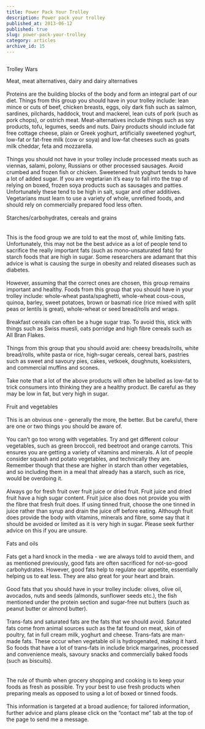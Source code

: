 ```yaml
---
title: Power Pack Your Trolley
description: Power pack your trolley
published_at: 2013-06-12
published: true
slug: power-pack-your-trolley
category: articles
archive_id: 15
---
```


<div><img src="/assets/images/articles/grocery.jpg" alt=""><p class="caption">Trolley Wars</p><span class="underLine">Meat, meat alternatives, dairy and dairy alternatives</span><br><br>
Proteins are the building blocks of the body and form an integral part of our diet.   Things from this group you should have in your trolley include: lean mince or cuts of beef, chicken breasts, eggs, oily dark fish such as salmon, sardines, pilchards, haddock, trout and mackerel, lean cuts of pork (such as pork chops), or ostrich meat.   Meat-alternatives include things such as soy products, tofu, legumes, seeds and nuts. Dairy products should include fat free cottage cheese, plain or Greek yoghurt, artificially sweetened yoghurt, low-fat or fat-free milk (cow or soya) and low-fat cheeses such as goats milk cheddar, feta and mozzarella.<br><br>
Things you should not have in your trolley include processed meats such as viennas, salami, polony, Russians or other processed sausages.   Avoid crumbed and frozen fish or chicken. Sweetened fruit yoghurt tends to have a lot of added sugar.   If you are vegetarian it’s easy to fall into the trap of relying on boxed, frozen soya products such as sausages and patties.   Unfortunately these tend to be high in salt, sugar and other additives.   Vegetarians must learn to use a variety of whole, unrefined foods, and should rely on commercially prepared food less often.  <br><br><span class="underLine">Starches/carbohydrates, cereals and grains</span><br><br><br>
This is the food group we are told to eat the most of, while limiting fats.   Unfortunately, this may not be the best advice as a lot of people tend to sacrifice the really important fats (such as mono-unsaturated fats) for starch foods that are high in sugar.   Some researchers are adamant that this advice is what is causing the surge in obesity and related diseases such as diabetes.  <br><br>
However, assuming that the correct ones are chosen, this group remains important and healthy.   Foods from this group that you should have in your trolley include: whole-wheat pasta/spaghetti, whole-wheat cous-cous, quinoa, barley, sweet potatoes, brown or basmati rice (rice mixed with split peas or lentils is great), whole-wheat or seed bread/rolls and wraps.<br><br>
Breakfast cereals can often be a huge sugar trap.   To avoid this, stick with things such as Swiss muesli, oats porridge and high fibre cereals such as All Bran Flakes.<br><br>
Things from this group that you should avoid are: cheesy breads/rolls, white bread/rolls, white pasta or rice, high-sugar cereals, cereal bars, pastries such as sweet and savoury pies, cakes, vetkoek, doughnuts, koeksisters, and commercial muffins and scones.<br><br>
Take note that a lot of the above products will often be labelled as low-fat to trick consumers into thinking they are a healthy product.   Be careful as they may be low in fat, but very high in sugar. <br><br><span class="underLine">Fruit and vegetables</span><br><br>
This is an obvious one - generally the more, the better. But be careful, there are one or two things you should be aware of.<br><br>
You can’t go too wrong with vegetables.   Try and get different colour vegetables, such as green broccoli, red beetroot and orange carrots.   This ensures you are getting a variety of vitamins and minerals.    A lot of people consider squash and potato vegetables, and technically they are.   Remember though that these are higher in starch than other vegetables, and so including them in a meal that already has a starch, such as rice, would be overdoing it.  <br><br>
Always go for fresh fruit over fruit juice or dried fruit.   Fruit juice and dried fruit have a high sugar content.   Fruit juice also does not provide you with the fibre that fresh fruit does.   If using tinned fruit, choose the one tinned in juice rather than syrup and drain the juice off before eating.   Although fruit does provide the body with vitamins, minerals and fibre,  some say that it should be avoided or limited as it is very high in sugar.   Please seek further advice on this if you are unsure.  <br><br><span class="underLine">Fats and oils</span><br><br>
Fats get a hard knock in the media - we are always told to avoid them,  and as mentioned previously,  good fats are often sacrificed for not-so-good carbohydrates.   However, good fats help to regulate our appetite,  essentially helping us to eat less.   They are also great for your heart and brain.<br><br>
Good fats that you should have in your trolley include:  olives, olive oil, avocados, nuts and seeds (almonds, sunflower seeds etc.), the fish mentioned under the protein section and sugar-free nut butters (such as peanut butter or almond butter).<br><br>
Trans-fats and saturated fats are the fats that we should avoid.   Saturated fats come from animal sources such as the fat found on meat,  skin of poultry, fat in full cream milk, yoghurt and cheese.   Trans-fats are man-made fats.   These occur when vegetable oil is hydrogenated, making it hard.   So foods that have a lot of trans-fats in include brick margarines,  processed and convenience meals,  savoury snacks and commercially baked foods (such as biscuits). <br><br><br>
The rule of thumb when grocery shopping and cooking is to keep your foods as fresh as possible.   Try your best to use fresh products when preparing meals as opposed to using a lot of boxed or tinned foods. <br><br>
This information is targeted at a broad audience;  for tailored information, further advice and plans please click on the “contact me” tab at the top of the page to send me a message.</div>